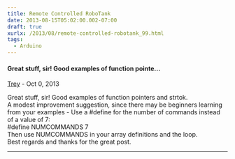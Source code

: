 ```yaml
---
title: Remote Controlled RoboTank
date: 2013-08-15T05:02:00.002-07:00
draft: true
xurlx: /2013/08/remote-controlled-robotank_99.html
tags:
  - Arduino
---
```


#### Great stuff, sir! Good examples of function pointe...
[Trey]( "noreply@blogger.com") - <time datetime="2013-10-06T07:50:21.000-07:00">Oct 0, 2013</time>

Great stuff, sir! Good examples of function pointers and strtok.  
A modest improvement suggestion, since there may be beginners learning from your examples - Use a #define for the number of commands instead of a value of 7:  
#define NUMCOMMANDS 7  
Then use NUMCOMMANDS in your array definitions and the loop.  
Best regards and thanks for the great post.
<hr />
